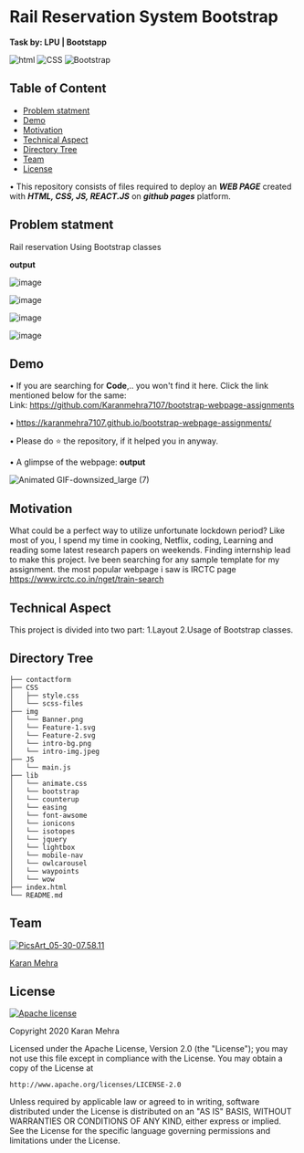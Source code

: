 # Rail Reservation System Bootstrap
__Task by: LPU | Bootstapp__


![html](https://img.shields.io/badge/language-html-blue.svg) ![CSS](https://img.shields.io/badge/design-CSS-brightgreen.svg) ![Bootstrap](https://img.shields.io/badge/code-Bootstrap-purple.svg)  

## Table of Content
  * [Problem statment](#Problem-statment)
  * [Demo](#demo)
  * [Motivation](#motivation)
  * [Technical Aspect](#technical-aspect)
  * [Directory Tree](#directory-tree)
  * [Team](#team)
  * [License](#license)
  

  • This repository consists of files required to deploy an ___WEB PAGE___ created with ___HTML, CSS, JS, REACT.JS___ on ___github pages___ platform.
    
## Problem statment
Rail reservation Using Bootstrap classes 


   __output__

![image](https://user-images.githubusercontent.com/62024355/92321375-0ecece80-f047-11ea-9fd7-7eb3d0648605.png)

![image](https://user-images.githubusercontent.com/62024355/92321452-aaf8d580-f047-11ea-8d2d-20ebd48c2147.png)

![image](https://user-images.githubusercontent.com/62024355/92321463-c9f76780-f047-11ea-8d43-8f657cd3e4db.png)

![image](https://user-images.githubusercontent.com/62024355/92321469-de3b6480-f047-11ea-8792-0d9c4544a149.png)



## Demo
   • If you are searching for __Code__,.. you won't find it here. Click the link mentioned below for the same:<br />
     Link: https://github.com/Karanmehra7107/bootstrap-webpage-assignments

   • https://karanmehra7107.github.io/bootstrap-webpage-assignments/

   • Please do ⭐ the repository, if it helped you in anyway.


   • A glimpse of the webpage:
                                                                        __output__

![Animated GIF-downsized_large (7)](https://user-images.githubusercontent.com/62024355/88308233-6d0b5080-cd2a-11ea-92a5-0d264f4e24bc.gif)



## Motivation
What could be a perfect way to utilize unfortunate lockdown period? Like most of you, I spend my time in cooking, Netflix, coding, Learning and reading some latest research papers on weekends. Finding internship lead to make this project.
Ive been searching for any sample template for my assignment. the most popular webpage i saw is IRCTC page
https://www.irctc.co.in/nget/train-search

## Technical Aspect
This project is divided into two part:
1.Layout
2.Usage of Bootstrap classes.


## Directory Tree 
```
├── contactform
├── CSS
│   ├── style.css
│   └── scss-files
├── img
│   └── Banner.png
│   └── Feature-1.svg
│   └── Feature-2.svg
│   └── intro-bg.png
│   └── intro-img.jpeg
├── JS
│   └── main.js
├── lib
│   └── animate.css
│   └── bootstrap
│   └── counterup
│   └── easing
│   └── font-awsome
│   └── ionicons
│   └── isotopes
│   └── jquery
│   └── lightbox
│   └── mobile-nav
│   └── owlcarousel
│   └── waypoints
│   └── wow
├── index.html
└── README.md

```




## Team
<a href="https://imgbb.com/"><img src="https://i.ibb.co/Fs4h7fZ/Pics-Art-05-30-07-58-11.jpg" alt="PicsArt_05-30-07.58.11" border="0">

[Karan Mehra](https://karanmehra7107.github.io/My-Portfolio/index.html)

## License
[![Apache license](https://img.shields.io/badge/license-apache-blue?style=for-the-badge&logo=appveyor)](http://www.apache.org/licenses/LICENSE-2.0e)

Copyright 2020 Karan Mehra

Licensed under the Apache License, Version 2.0 (the "License");
you may not use this file except in compliance with the License.
You may obtain a copy of the License at

    http://www.apache.org/licenses/LICENSE-2.0

Unless required by applicable law or agreed to in writing, software
distributed under the License is distributed on an "AS IS" BASIS,
WITHOUT WARRANTIES OR CONDITIONS OF ANY KIND, either express or implied.
See the License for the specific language governing permissions and
limitations under the License.





